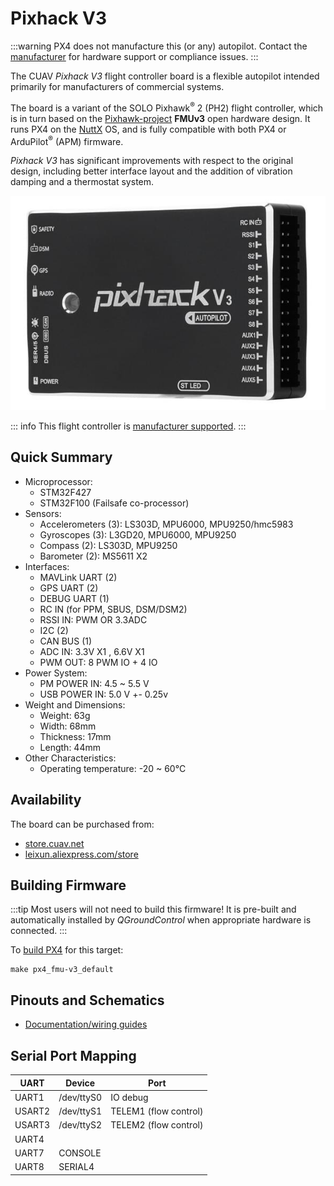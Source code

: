 # Pixhack V3

:::warning
PX4 does not manufacture this (or any) autopilot.
Contact the [manufacturer](https://store.cuav.net/) for hardware support or compliance issues.
:::

The CUAV _Pixhack V3_ flight controller board is a flexible autopilot intended primarily for manufacturers of commercial systems.

The board is a variant of the SOLO Pixhawk<sup>&reg;</sup> 2 (PH2) flight controller, which is in turn based on the [Pixhawk-project](https://pixhawk.org/) **FMUv3** open hardware design.
It runs PX4 on the [NuttX](https://nuttx.apache.org/) OS, and is fully compatible with both PX4 or ArduPilot<sup>&reg;</sup> (APM) firmware.

_Pixhack V3_ has significant improvements with respect to the original design, including better interface layout and the addition of vibration damping and a thermostat system.

![Pixhack v3](../../assets/flight_controller/pixhack_v3/pixhack_v3_157_large_default.jpg)

::: info
This flight controller is [manufacturer supported](../flight_controller/autopilot_manufacturer_supported.md).
:::

## Quick Summary

- Microprocessor:
  - STM32F427
  - STM32F100 (Failsafe co-processor)
- Sensors:
  - Accelerometers (3): LS303D, MPU6000, MPU9250/hmc5983
  - Gyroscopes (3): L3GD20, MPU6000, MPU9250
  - Compass (2): LS303D, MPU9250
  - Barometer (2): MS5611 X2
- Interfaces:
  - MAVLink UART (2)
  - GPS UART (2)
  - DEBUG UART (1)
  - RC IN (for PPM, SBUS, DSM/DSM2)
  - RSSI IN: PWM OR 3.3ADC
  - I2C (2)
  - CAN BUS (1)
  - ADC IN: 3.3V X1 , 6.6V X1
  - PWM OUT: 8 PWM IO + 4 IO
- Power System:
  - PM POWER IN: 4.5 ~ 5.5 V
  - USB POWER IN: 5.0 V +- 0.25v
- Weight and Dimensions:
  - Weight: 63g
  - Width: 68mm
  - Thickness: 17mm
  - Length: 44mm
- Other Characteristics:
  - Operating temperature: -20 ~ 60°C

## Availability

The board can be purchased from:

- [store.cuav.net](http://store.cuav.net/index.php?id_product=8&id_product_attribute=0&rewrite=pixhack-v3-autopilot&controller=product&id_lang=3)
- [leixun.aliexpress.com/store](https://leixun.aliexpress.com/store)

## Building Firmware

:::tip
Most users will not need to build this firmware!
It is pre-built and automatically installed by _QGroundControl_ when appropriate hardware is connected.
:::

To [build PX4](../dev_setup/building_px4.md) for this target:

```
make px4_fmu-v3_default
```

## Pinouts and Schematics

- [Documentation/wiring guides](http://doc.cuav.net/flight-controller/pixhack/en/pixhack-v3.html)

## Serial Port Mapping

| UART   | Device     | Port                  |
| ------ | ---------- | --------------------- |
| UART1  | /dev/ttyS0 | IO debug              |
| USART2 | /dev/ttyS1 | TELEM1 (flow control) |
| USART3 | /dev/ttyS2 | TELEM2 (flow control) |
| UART4  |            |
| UART7  | CONSOLE    |
| UART8  | SERIAL4    |
